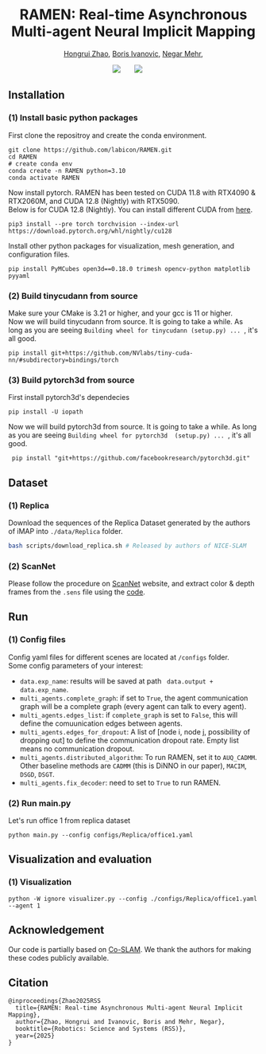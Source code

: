 <h1 align="center"><strong>RAMEN: Real-time Asynchronous Multi-agent Neural Implicit Mapping</strong></h1>

<p align="center">
	<a href="https://scholar.google.com/citations?user=4uQNsj8AAAAJ&hl=zh-CN">Hongrui Zhao</a>, 
	<a href="https://www.borisivanovic.com/">Boris Ivanovic</a>,
	<a href="https://negarmehr.com/">Negar Mehr</a>,
</p>

<div align="center">
	<a href='https://arxiv.org/abs/2502.19592'><img src='https://img.shields.io/badge/arXiv-2308.16246-b31b1b'></a> &nbsp;&nbsp;&nbsp;&nbsp;&nbsp;
 	<a href='https://iconlab.negarmehr.com/RAMEN/'><img src='https://img.shields.io/badge/Project-Page-Green'></a> &nbsp;&nbsp;&nbsp;&nbsp;&nbsp;
 	<!-- <a href='https://www.youtube.com/watch?v=psPvanfh7SA&feature=youtu.be'><img src='https://img.shields.io/badge/Youtube-Video-blue'></a> -->
</div>


## Installation
### (1) Install basic python packages
First clone the repositroy and create the conda environment.
```shell
git clone https://github.com/labicon/RAMEN.git
cd RAMEN
# create conda env
conda create -n RAMEN python=3.10
conda activate RAMEN
```
Now install pytorch. RAMEN has been tested on CUDA 11.8 with RTX4090 & RTX2060M, and CUDA 12.8 (Nightly) with RTX5090.   
Below is for CUDA 12.8 (Nightly). You can install different CUDA from <a href="https://pytorch.org/get-started/locally/">here</a>.
```shell
pip3 install --pre torch torchvision --index-url https://download.pytorch.org/whl/nightly/cu128  
```
Install other python packages for visualization, mesh generation, and configuration files.
```shell
pip install PyMCubes open3d==0.18.0 trimesh opencv-python matplotlib pyyaml
```

### (2) Build tinycudann from source
Make sure your CMake is 3.21 or higher, and your gcc is 11 or higher.  
Now we will build tinycudann from source. It is going to take a while. As long as you are seeing ```Building wheel for tinycudann (setup.py) ... ```, it's all good. 
```shell
pip install git+https://github.com/NVlabs/tiny-cuda-nn/#subdirectory=bindings/torch
```


### (3) Build pytorch3d from source
First install pytorch3d's dependecies
```shell
pip install -U iopath
```
Now we will build pytorch3d from source. It is going to take a while. As long as you are seeing ```Building wheel for pytorch3d  (setup.py) ... ```, it's all good. 
```shell
 pip install "git+https://github.com/facebookresearch/pytorch3d.git"
```



## Dataset
### (1) Replica

Download the sequences of the Replica Dataset generated by the authors of iMAP into `./data/Replica` folder. 

```bash
bash scripts/download_replica.sh # Released by authors of NICE-SLAM
```

### (2) ScanNet

Please follow the procedure on [ScanNet](http://www.scan-net.org/) website, and extract color & depth frames from the `.sens` file using the [code](https://github.com/ScanNet/ScanNet/blob/master/SensReader/python/reader.py).




## Run 
### (1) Config files
Config yaml files for different scenes are located at ```/configs``` folder.  
Some config parameters of your interest:
* ```data.exp_name```: results will be saved at path ``` data.output + data.exp_name```.
* ```multi_agents.complete_graph```: if set to ```True```, the agent communication graph will be a complete graph (every agent can talk to every agent).
* ```multi_agents.edges_list```: if ```complete_graph``` is set to ```False```, this will define the comuunication edges between agents.
* ```multi_agents.edges_for_dropout```: A list of [node i, node j, possibility of dropping out] to define the communication dropout rate. Empty list means no communication dropout. 
* ```multi_agents.distributed_algorithm```: To run RAMEN, set it to `AUQ_CADMM`. Other baseline methods are `CADMM` (this is DiNNO in our paper), `MACIM`, `DSGD`, `DSGT`.
* ```multi_agents.fix_decoder```: need to set to ```True``` to run RAMEN.

### (2) Run main.py
Let's run office 1 from replica dataset
```shell
python main.py --config configs/Replica/office1.yaml
```




## Visualization and evaluation
### (1) Visualization
```shell
python -W ignore visualizer.py --config ./configs/Replica/office1.yaml --agent 1
```


## Acknowledgement

Our code is partially based on [Co-SLAM](https://github.com/HengyiWang/Co-SLAM). We thank the authors for making these codes publicly available.

## Citation

```
@inproceedings{Zhao2025RSS
  title={RAMEN: Real-time Asynchronous Multi-agent Neural Implicit Mapping},
  author={Zhao, Hongrui and Ivanovic, Boris and Mehr, Negar},
  booktitle={Robotics: Science and Systems (RSS)},
  year={2025}
}
```
